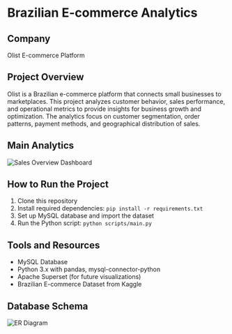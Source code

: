 # Brazilian E-commerce Analytics

## Company
Olist E-commerce Platform

## Project Overview
Olist is a Brazilian e-commerce platform that connects small businesses to marketplaces. This project analyzes customer behavior, sales performance, and operational metrics to provide insights for business growth and optimization. The analytics focus on customer segmentation, order patterns, payment methods, and geographical distribution of sales.

## Main Analytics
![Sales Overview Dashboard](docs/sales_dashboard.png)

## How to Run the Project
1. Clone this repository
2. Install required dependencies: `pip install -r requirements.txt`
3. Set up MySQL database and import the dataset
4. Run the Python script: `python scripts/main.py`

## Tools and Resources
- MySQL Database
- Python 3.x with pandas, mysql-connector-python
- Apache Superset (for future visualizations)
- Brazilian E-commerce Dataset from Kaggle

## Database Schema
![ER Diagram](docs/er_diagram.png)
